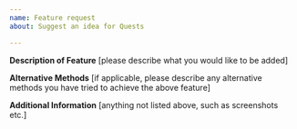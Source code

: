 ```yaml
---
name: Feature request
about: Suggest an idea for Quests

---
```


**Description of Feature**
[please describe what you would like to be added]

**Alternative Methods**
[if applicable, please describe any alternative methods you have tried to achieve the above feature]

**Additional Information**
[anything not listed above, such as screenshots etc.]
